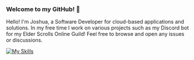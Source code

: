 <h3>Welcome to my GitHub! 👋</h3>
<p>Hello! I'm Joshua, a Software Developer for cloud-based applications and solutions. In my free time I work on various projects such as my Discord bot for my Elder Scrolls Online Guild! Feel free to browse and open any issues or discussions.</p>

[![My Skills](https://skillicons.dev/icons?i=python,ts,js,vue,vite,html,css,java,gradle,spring,git,github,bots,mongodb,postman,raspberrypi&perline=8)](https://skillicons.dev)

<!--


Removed Icons:
cpp,cs,mysql,docker,linux,discord

Programming Languages Overall:

<details>
<summary>Language Stats</summary>

<a href="#"><img align="center" src="https://github-readme-stats.vercel.app/api/top-langs/?username=jehammer&layout=compact&theme=gotham&hide_border=true" alt="jehammer most use langs"/></a>

</details>


Streak and Total Commits:
<a href="#"><img align="center" src="https://streak-stats.demolab.com/?user=jehammer&theme=gotham&hide_border=true&hide_border=true" alt="jehammer github stats" /></a> 

Language Stats:

<a href="#"><img align="center" src="https://github-readme-stats.vercel.app/api/top-langs/?username=jehammer&layout=compact&theme=gotham&hide_border=true" alt="jehammer most use langs"/></a>


Joke: 
<details>
<summary>A joke for your time?</summary>

![Jokes Card](https://readme-jokes.vercel.app/api)

</details>

<!--

**joshuahammer/joshuahammer** is a ✨ _special_ ✨ repository because its `README.md` (this file) appears on your GitHub profile.

![](https://img.shields.io/badge/Tool-Github-orange?style=flat&logo=Github)
![GitHub](https://img.shields.io/badge/-GitHub-05122A?style=flat&logo=github)

Sites to use
https://simpleicons.org/
https://shields.io/
https://skillicons.dev
-->
